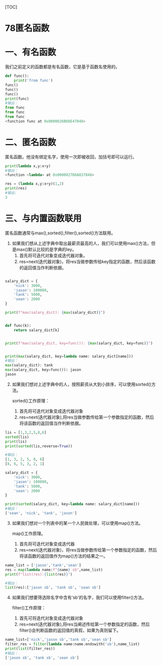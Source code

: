 [TOC]

# 78匿名函数

# 一、有名函数

我们之前定义的函数都是有名函数，它是基于函数名使用的。

```python
def func():
    print('from func')
func()
func()
func()
print(func)
#输出：
from func
from func
from func
<function func at 0x0000026B60E47048>
```

# 二、匿名函数

匿名函数。他没有绑定名字，使用一次即被收回，加括号即可以运行。

```python
print(lambda x,y:x+y)
#输出：
<function <lambda> at 0x0000027D6A837048>

```



```python
res = (lambda x,y:x+y)(1,2)
print(res)
#输出:
3

```

# 三、与内置函数联用

匿名函数通常与max(),sorted(),filter(),sorted()方法联用。

1. 如果我们想从上述字典中取出最薪资最高的人，我们可以使用max()方法，但是max()默认比较的是字典的ley。
   1. 首先将可迭代对象变成迭代器对象。
   2. res=next(迭代器对象)，将res当做参数传给key指定的函数，然后该函数的返回值当作判断依据。



```python

salary_dict = {
    'nick': 3000,
    'jason': 100000,
    'tank': 5000,
    'sean': 2000
}

print(f"max(salary_dict): {max(salary_dict)}")


def func(k):
    return salary_dict[k]


print(f"max(salary_dict, key=func()): {max(salary_dict, key=func)}")


print(max(salary_dict, key=lambda name: salary_dict[name]))
#输出：
max(salary_dict): tank
max(salary_dict, key=func()): jason
jason
```

2. 如果我们想对上述字典中的人，按照薪资从大到小排序，可以使用sorted()方法。

   sorted()工作原理：

   1. 首先将可迭代对象变成迭代器对象
   2. res=next(迭代器对象),将res当做参数传给第一个参数指定的函数，然后将该函数的返回值当作判断依据。

   

```python
lis = [1,3,2,5,8,6]
sorted(lis)
print(lis)
print(sorted(lis,reverse=True))

#输出：
[1, 3, 2, 5, 8, 6]
[8, 6, 5, 3, 2, 1]

```



```python
salary_dict = {
    'nick': 3000,
    'jason': 100000,
    'tank': 5000,
    'sean': 2000
}

print(sorted(salary_dict, key=lambda name: salary_dict[name]))
#输出：
['sean', 'nick', 'tank', 'jason']

```

3. 如果我们想对一个列表中的某一个人民做处理，可以使用map()方法。

   map()工作原理。

   1. 首先将可迭代对象变成迭代器
   2. res=next(迭代器对象)，将res当做参数传给第一个参数指定的函数，然后将该函数的返回值作为map()方法的结果之一。

```python
name_list = ['jason','tank','sean']
res = map(lambda name:f"{name} sb",name_list)
print(f"list(res):{list(res)}")

#输出：
list(res):['jason sb', 'tank sb', 'sean sb']

```

4. 如果我们想要筛选除名字中含有‘sb'的名字，我们可以使用filter()方法。

   filter()工作原理：

   1. 首先可将迭代对象变成迭代器对象
   2. res=next(迭代器对象),将res当阐述传给第一个参数指定的函数，然后filter()会判断函数的返回值的真假，如果为真则留下。

```python
name_list=['nick','jason sb','tank sb','sean sb']
filter_res = filter(lambda name:name.endswith('sb'),name_list)
print(list(filter_res))
#输出：
['jason sb', 'tank sb', 'sean sb']

```



















